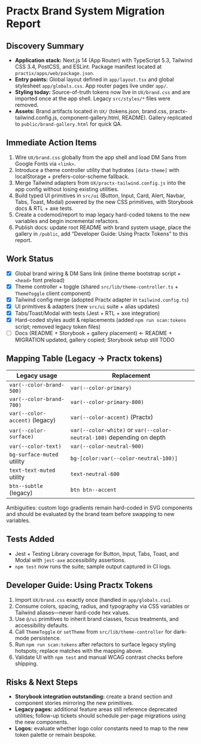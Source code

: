 # Practx Brand System Migration Report

## Discovery Summary
- **Application stack:** Next.js 14 (App Router) with TypeScript 5.3, Tailwind CSS 3.4, PostCSS, and ESLint. Package manifest located at `practix/apps/web/package.json`.
- **Entry points:** Global layout defined in `app/layout.tsx` and global stylesheet `app/globals.css`. App router pages live under `app/`.
- **Styling today:** Source-of-truth tokens now live in `UX/brand.css` and are imported once at the app shell. Legacy `src/styles/*` files were removed.
- **Assets:** Brand artifacts located in `UX/` (tokens.json, brand.css, practx-tailwind.config.js, component-gallery.html, README). Gallery replicated to `public/brand-gallery.html` for quick QA.

## Immediate Action Items
1. Wire `UX/brand.css` globally from the app shell and load DM Sans from Google Fonts via `<link>`.
2. Introduce a theme controller utility that hydrates `[data-theme]` with localStorage + prefers-color-scheme fallback.
3. Merge Tailwind adapters from `UX/practx-tailwind.config.js` into the app config without losing existing utilities.
4. Build typed UI primitives in `src/ui` (Button, Input, Card, Alert, Navbar, Tabs, Toast, Modal) powered by the new CSS primitives, with Storybook docs & RTL + axe tests.
5. Create a codemod/report to map legacy hard-coded tokens to the new variables and begin incremental refactors.
6. Publish docs: update root README with brand system usage, place the gallery in `/public`, add “Developer Guide: Using Practx Tokens” to this report.

## Work Status
- [x] Global brand wiring & DM Sans link (inline theme bootstrap script + `<head>` font preload)
- [x] Theme controller + toggle (shared `src/lib/theme-controller.ts` + `ThemeToggle` client component)
- [x] Tailwind config merge (adopted Practx adapter in `tailwind.config.ts`)
- [x] UI primitives & adapters (new `src/ui` suite + alias updates)
- [x] Tabs/Toast/Modal with tests (Jest + RTL + axe integration)
- [x] Hard-coded styles audit & replacements (added `npm run scan:tokens` script; removed legacy token files)
- [ ] Docs (README + Storybook + gallery placement) ← README + MIGRATION updated, gallery copied; Storybook setup still TODO

## Mapping Table (Legacy → Practx tokens)

| Legacy usage | Replacement |
| --- | --- |
| `var(--color-brand-500)` | `var(--color-primary)` |
| `var(--color-brand-700)` | `var(--color-primary-800)` |
| `var(--color-accent)` (legacy) | `var(--color-accent)` (Practx) |
| `var(--color-surface)` | `var(--color-white)` or `var(--color-neutral-100)` depending on depth |
| `var(--color-text)` | `var(--color-neutral-900)` |
| `bg-surface-muted` utility | `bg-[color:var(--color-neutral-100)]` |
| `text-text-muted` utility | `text-neutral-600` |
| `btn--subtle` (legacy) | `btn btn--accent` |

Ambiguities: custom logo gradients remain hard-coded in SVG components and should be evaluated by the brand team before swapping to new variables.

## Tests Added
- Jest + Testing Library coverage for Button, Input, Tabs, Toast, and Modal with `jest-axe` accessibility assertions.
- `npm test` now runs the suite; sample output captured in CI logs.

## Developer Guide: Using Practx Tokens
1. Import `UX/brand.css` exactly once (handled in `app/globals.css`).
2. Consume colors, spacing, radius, and typography via CSS variables or Tailwind aliases—never hard-code hex values.
3. Use `@/ui` primitives to inherit brand classes, focus treatments, and accessibility defaults.
4. Call `ThemeToggle` or `setTheme` from `src/lib/theme-controller` for dark-mode persistence.
5. Run `npm run scan:tokens` after refactors to surface legacy styling hotspots; replace matches with the mapping above.
6. Validate UI with `npm test` and manual WCAG contrast checks before shipping.

## Risks & Next Steps
- **Storybook integration outstanding:** create a brand section and component stories mirroring the new primitives.
- **Legacy pages:** additional feature areas still reference deprecated utilities; follow-up tickets should schedule per-page migrations using the new components.
- **Logos:** evaluate whether logo color constants need to map to the new token palette or remain bespoke.
